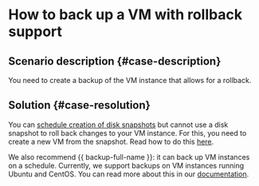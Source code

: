 # How to back up a VM with rollback support



## Scenario description {#case-description}

You need to create a backup of the VM instance that allows for a rollback.

## Solution {#case-resolution}

You can [schedule creation of disk snapshots](../../../compute/operations/snapshot-control/create-schedule) but cannot use a disk snapshot to roll back changes to your VM instance. For this, you need to create a new VM from the snapshot. Read how to do this [here](../../../compute/operations/vm-create/create-from-snapshots).

We also recommend {{ backup-full-name }}: it can back up VM instances on a schedule. Currently, we support backups on VM instances running Ubuntu and CentOS. You can read more about this in our [documentation](../../../backup/concepts/).
